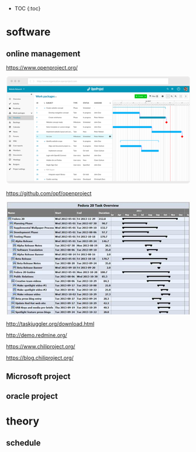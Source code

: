 ---
---

* TOC
{:toc}

# software

## online management


https://www.openproject.org/

<img src="/images/20180509/image001.png">
 
https://github.com/opf/openproject

<img src="/images/20180509/image002.jpg">


http://taskjuggler.org/download.html

 

http://demo.redmine.org/


https://www.chiliproject.org/


https://blog.chiliproject.org/


## Microsoft project


## oracle project 

# theory

## schedule